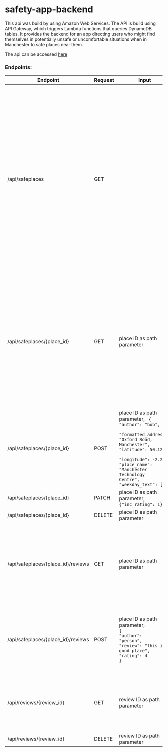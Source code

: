 # safety-app-backend

This api was build by using Amazon Web Services. The API is build using API Gateway, which triggers Lambda functions that queries DynamoDB tables.
It provides the backend for an app directing users who might find themselves in potentially unsafe or uncomfortable situations when in Manchester to safe places near them. 

The api can be accessed [here](https://2aw2ojaww1.execute-api.eu-west-2.amazonaws.com/api)


### Endpoints: 

Endpoint                           | Request | Input | Returns                                                                                                                                                                                                                                                                                                                                                  |
| ---------------------------------- | ------- | ------- | ------------------------------------------------------------------------------------------------------------------------------------------------------------------------------------------------------------------------------------------------------------------------------------------------------------------------------------------------------- |
| /api/safeplaces               | GET   |  | Gets all the safe places from the database. Returns <code>"Items": [ <br> {<br>  "place_name": "Archie's - Burgers Shakes Waffles", <br> "formatted_address": "115 Oxford Rd, Manchester M1 7DU, UK", <br> "place_id": "ChIJMXjRNJOxe0gRtTdRSVb6rb8", <br> "rating": 0, <br> "longitude": -2.2374638, <br> "weekday_text": [ <br> "Monday: 11:00 AM – 2:30 AM", <br> "Tuesday: 11:00 AM – 2:30 AM", <br> "Wednesday: 11:00 AM – 2:30 AM", <br> "Thursday: 11:00 AM – 2:30 AM", <br> "Friday: 11:00 AM – 2:30 AM", <br> "Saturday: 11:00 AM – 3:00 AM", <br> "Sunday: 1:00 PM – 2:00 AM" <br> ], <br> "latitude": 53.47094209999999, <br> "author": "snakeyBoi" <br>}, {...} <code>|                                                                                                                                                       |
| /api/safeplaces/{place_id}    | GET   | place ID as path parameter | <code>"Item": <br>{ <code>"Items": [ <br> {<br>  "place_name": "Archie's - Burgers Shakes Waffles", <br> "formatted_address": "115 Oxford Rd, Manchester M1 7DU, UK", <br> "place_id": "ChIJMXjRNJOxe0gRtTdRSVb6rb8", <br> "rating": 0, <br> "longitude": -2.2374638, <br> "weekday_text": [ <br> "Monday: 11:00 AM – 2:30 AM", <br> "Tuesday: 11:00 AM – 2:30 AM", <br> "Wednesday: 11:00 AM – 2:30 AM", <br> "Thursday: 11:00 AM – 2:30 AM", <br> "Friday: 11:00 AM – 2:30 AM", <br> "Saturday: 11:00 AM – 3:00 AM", <br> "Sunday: 1:00 PM – 2:00 AM" <br> ], <br> "latitude": 53.47094209999999, <br> "author": "snakeyBoi" <br>}</code>|                                                                                                                                                       |
| /api/safeplaces/{place_id}    | POST  | place ID as path parameter, <code> { "author": "bob",<br> "formatted_address": "Oxford Road, Manchester", <br>"latitude": 50.123, <br>"longitude": -2.24, <br>"place_name": "Manchester Technology Centre", <br>"weekday_text": [] }| Returns the posted safeplace |                                                                                                                                                      |
| /api/safeplaces/{place_id}    | PATCH  | place ID as path parameter, <br> <code>{"inc_rating": 1}</code>  | Returns the posted place. TBC </code>|                                                                                                                                                       |
| /api/safeplaces/{place_id}    | DELETE  | place ID as path parameter | Returns 204. |                                                                                                                                                       |
| /api/safeplaces/{place_id}/reviews   | GET  | place ID as path parameter  | Returns all reviews for a place. <code>"Items": <br>[ <br>{<br>"place_id": "ChIJ0VTAWfCue0gRFM2lcIaciFY",<br>"rating": 5,<br>"review_id": 1,<br>"author": "NotWeirdo",<br>"body": "Was really safe" <br> }<br>...<br>]</code>|                                                                                                                                                       |
| /api/safeplaces/{place_id}/reviews   | POST  | place ID as path parameter,<br><code>{<br>"author": "person",<br>"review": "this is a good place",<br>"rating": 4<br>} | Returns the posted review. <code>{<br>"place_id": "ChIJ0VTAWfCue0gRFM2lcIaciFY",<br>"review_id": "0a16454f-1ef5-4f32-98c1-82255beff330", <br>"author": "person",<br>"review": "this is a good place",<br>"rating": 4<br>}</code>|                                                                                                                                                       |
| /api/reviews/{review_id}    | GET   | review ID as path parameter | Returns the specfied review. <code>{<br>"rating": 5,<br> "review_id": "0a16454f-1ef5-4f32-98c1-82255beff330", <br>"place_id": "abcdef12345", <br>"body": "super safe", <br>"author": "me"<br>}</code>|                                                                                                                                                       |
| /api/reviews/{review_id}    | DELETE   | review ID as path parameter | Returns 204.|                                                                                                                                                       |
